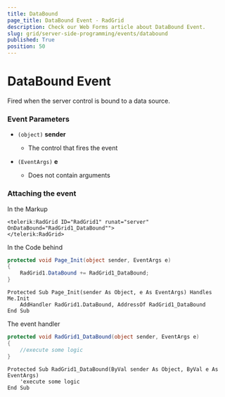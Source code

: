 ```yaml
---
title: DataBound
page_title: DataBound Event - RadGrid
description: Check our Web Forms article about DataBound Event.
slug: grid/server-side-programming/events/databound
published: True
position: 50
---
```


# DataBound Event

Fired when the server control is bound to a data source.

### Event Parameters

* `(object)` **sender**

    * The control that fires the event

* `(EventArgs)` **e**

    * Does not contain arguments

### Attaching the event

In the Markup

````ASP.NET
<telerik:RadGrid ID="RadGrid1" runat="server" OnDataBound="RadGrid1_DataBound"">
</telerik:RadGrid>
````

In the Code behind

````C#
protected void Page_Init(object sender, EventArgs e)
{
    RadGrid1.DataBound += RadGrid1_DataBound;
}
````
````VB
Protected Sub Page_Init(sender As Object, e As EventArgs) Handles Me.Init
    AddHandler RadGrid1.DataBound, AddressOf RadGrid1_DataBound
End Sub
````

The event handler

````C#
protected void RadGrid1_DataBound(object sender, EventArgs e)
{
    //execute some logic
}
````
````VB
Protected Sub RadGrid1_DataBound(ByVal sender As Object, ByVal e As EventArgs)
    'execute some logic
End Sub
````

  
